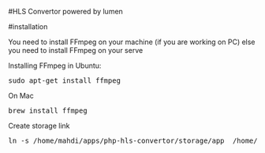 #HLS Convertor
powered by lumen

#installation

You need to install FFmpeg on your machine (if you are working on PC) else you need to install FFmpeg on your serve

Installing FFmpeg in Ubuntu:
<pre>sudo apt-get install ffmpeg</pre>

On Mac
<pre>brew install ffmpeg</pre>

Create storage link
<pre>ln -s /home/mahdi/apps/php-hls-convertor/storage/app  /home/mahdi/apps/php-hls-convertor/public/storage</pre>

